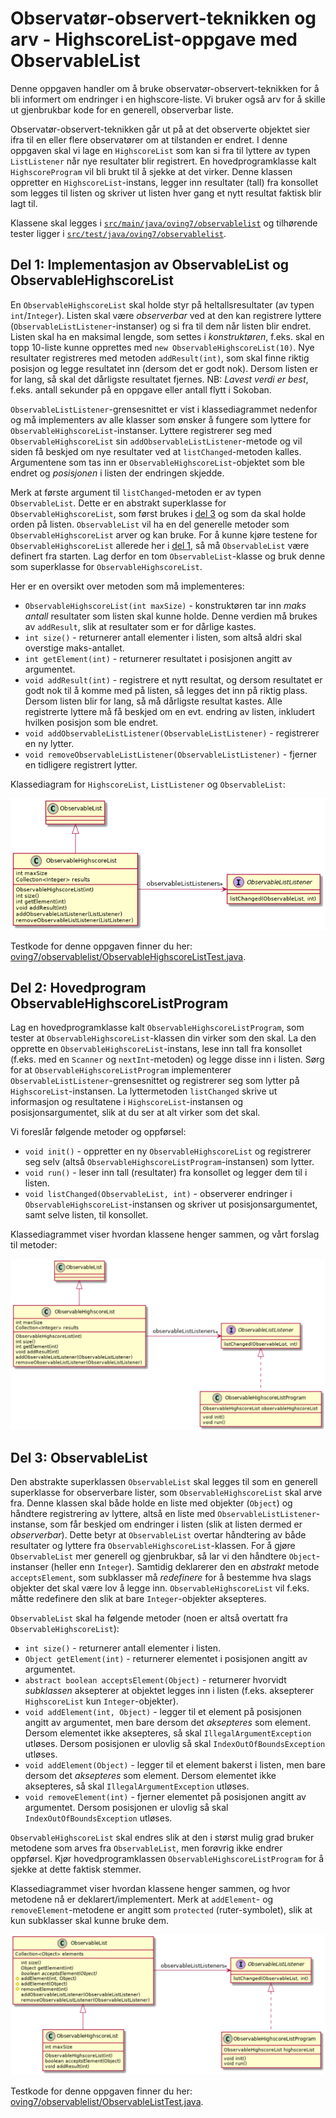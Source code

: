 # Observatør-observert-teknikken og arv - HighscoreList-oppgave med ObservableList

Denne oppgaven handler om å bruke observatør-observert-teknikken for å bli informert om endringer i en highscore-liste. Vi bruker også arv for å skille ut gjenbrukbar kode for en generell, observerbar liste.

Observatør-observert-teknikken går ut på at det observerte objektet sier ifra til en eller flere observatører om at tilstanden er endret. I denne oppgaven skal vi lage en `HighscoreList` som kan si fra til lyttere av typen `ListListener` når nye resultater blir registrert. En hovedprogramklasse kalt `HighscoreProgram` vil bli brukt til å sjekke at det virker. Denne klassen oppretter en `HighscoreList`-instans, legger inn resultater (tall) fra konsollet som legges til listen og skriver ut listen hver gang et nytt resultat faktisk blir lagt til.

Klassene skal legges i [`src/main/java/oving7/observablelist`](../../src/main/java/oving7/observablelist) og tilhørende tester ligger i [`src/test/java/oving7/observablelist`](../../src/test/java/oving7/observablelist).

## Del 1: Implementasjon av ObservableList og ObservableHighscoreList

En `ObservableHighscoreList` skal holde styr på heltallsresultater (av typen `int`/`Integer`). Listen skal være _observerbar_ ved at den kan registrere lyttere (`ObservableListListener`-instanser) og si fra til dem når listen blir endret. Listen skal ha en maksimal lengde, som settes i _konstruktøren_, f.eks. skal en topp $10$-liste kunne opprettes med `new ObservableHighscoreList(10)`. Nye resultater registreres med metoden `addResult(int)`, som skal finne riktig posisjon og legge resultatet inn (dersom det er godt nok). Dersom listen er for lang, så skal det dårligste resultatet fjernes. NB: _Lavest verdi er best_, f.eks. antall sekunder på en oppgave eller antall flytt i Sokoban.

`ObservableListListener`-grensesnittet er vist i klassediagrammet nedenfor og må implementers av alle klasser som ønsker å fungere som lyttere for `ObservableHighscoreList`-instanser. Lyttere registrerer seg med `ObservableHighscoreList` sin `addObservableListListener`-metode og vil siden få beskjed om nye resultater ved at `listChanged`-metoden kalles. Argumentene som tas inn er `ObservableHighscoreList`-objektet som ble endret og _posisjonen_ i listen der endringen skjedde.

Merk at første argument til `listChanged`-metoden er av typen `ObservableList`. Dette er en abstrakt superklasse for `ObservableHighscoreList`, som først brukes i [del 3](#del-3-observablelist) og som da skal holde orden på listen. `ObservableList` vil ha en del generelle metoder som `ObservableHighscoreList` arver og kan bruke. For å kunne kjøre testene for `ObservableHighscoreList` allerede her i [del 1](#del-1-implementasjon-av-observablelist-og-observablehighscorelist), så må `ObservableList` være definert fra starten. Lag derfor en tom `ObservableList`-klasse og bruk denne som superklasse for `ObservableHighscoreList`.

Her er en oversikt over metoden som må implementeres:

- `ObservableHighscoreList(int maxSize)` - konstruktøren tar inn _maks antall_ resultater som listen skal kunne holde. Denne verdien må brukes av `addResult`, slik at resultater som er for dårlige kastes.
- `int size()` - returnerer antall elementer i listen, som altså aldri skal overstige maks-antallet.
- `int getElement(int)` - returnerer resultatet i posisjonen angitt av argumentet.
- `void addResult(int)` - registrere et nytt resultat, og dersom resultatet er godt nok til å komme med på listen, så legges det inn på riktig plass. Dersom listen blir for lang, så må dårligste resultat kastes. Alle registrerte lyttere må få beskjed om en evt. endring av listen, inkludert hvilken posisjon som ble endret.
- `void addObservableListListener(ObservableListListener)` - registrerer en ny lytter.
- `void removeObservableListListener(ObservableListListener)` - fjerner en tidligere registrert lytter.

Klassediagram for `HighscoreList`, `ListListener` og `ObservableList`:

![ObservableList_del1](images/ObservableList_del1.png)

Testkode for denne oppgaven finner du her: [oving7/observablelist/ObservableHighscoreListTest.java](../../src/test/java/oving7/observablelist/ObservableHighscoreListTest.java).

## Del 2: Hovedprogram ObservableHighscoreListProgram

Lag en hovedprogramklasse kalt `ObservableHighscoreListProgram`, som tester at `ObservableHighscoreList`-klassen din virker som den skal. La den opprette en `ObservableHighscoreList`-instans, lese inn tall fra konsollet (f.eks. med en `Scanner` og `nextInt`-metoden) og legge disse inn i listen. Sørg for at `ObservableHighscoreListProgram` implementerer `ObservableListListener`-grensesnittet og registrerer seg som lytter på `HighscoreList`-instansen. La lyttermetoden `listChanged` skrive ut informasjon og resultatene i `HighscoreList`-instansen og posisjonsargumentet, slik at du ser at alt virker som det skal.

Vi foreslår følgende metoder og oppførsel:

- `void init()` - oppretter en ny `ObservableHighscoreList` og registrerer seg selv (altså `ObservableHighscoreListProgram`-instansen) som lytter.
- `void run()` - leser inn tall (resultater) fra konsollet og legger dem til i listen.
- `void listChanged(ObservableList, int)` - observerer endringer i `ObservableHighscoreList`-instansen og skriver ut posisjonsargumentet, samt selve listen, til konsollet.

Klassediagrammet viser hvordan klassene henger sammen, og vårt forslag til metoder:

![ObservableList_del2](images/ObservableList_del2.png)

## Del 3: ObservableList

Den abstrakte superklassen `ObservableList` skal legges til som en generell superklasse for observerbare lister, som `ObservableHighscoreList` skal arve fra. Denne klassen skal både holde en liste med objekter (`Object`) og håndtere registrering av lyttere, altså en liste med `ObservableListListener`-instanse, som får beskjed om endringer i listen (slik at listen dermed er _observerbar_). Dette betyr at `ObservableList` overtar håndtering av både resultater og lyttere fra `ObservableHighscoreList`-klassen. For å gjøre `ObservableList` mer generell og gjenbrukbar, så lar vi den håndtere `Object`-instanser (heller enn `Integer`). Samtidig deklarerer den en _abstrakt_ metode `acceptsElement`, som subklasser må _redefinere_ for å bestemme hva slags objekter det skal være lov å legge inn. `ObservableHighscoreList` vil f.eks. måtte redefinere den slik at bare `Integer`-objekter aksepteres.

`ObservableList` skal ha følgende metoder (noen er altså overtatt fra `ObservableHighscoreList`):

- `int size()` - returnerer antall elementer i listen.
- `Object getElement(int)` - returnerer elementet i posisjonen angitt av argumentet.
- `abstract boolean acceptsElement(Object)` - returnerer hvorvidt _subklassen_ aksepterer at objektet legges inn i listen (f.eks. aksepterer `HighscoreList` kun `Integer`-objekter).
- `void addElement(int, Object)` - legger til et element på posisjonen angitt av argumentet, men bare dersom det _aksepteres_ som element. Dersom elementet ikke aksepteres, så skal `IllegalArgumentException` utløses. Dersom posisjonen er ulovlig så skal `IndexOutOfBoundsException` utløses.
- `void addElement(Object)` - legger til et element bakerst i listen, men bare dersom det _aksepteres_ som element. Dersom elementet ikke aksepteres, så skal `IllegalArgumentException` utløses.
- `void removeElement(int)` - fjerner elementet på posisjonen angitt av argumentet. Dersom posisjonen er ulovlig så skal `IndexOutOfBoundsException` utløses.

`ObservableHighscoreList` skal endres slik at den i størst mulig grad bruker metodene som arves fra `ObservableList`, men forøvrig ikke endrer oppførsel. Kjør hovedprogramklassen `ObservableHighscoreListProgram` for å sjekke at dette faktisk stemmer.

Klassediagrammet viser hvordan klassene henger sammen, og hvor metodene nå er deklarert/implementert. Merk at `addElement`- og `removeElement`-metodene er angitt som `protected` (ruter-symbolet), slik at kun subklasser skal kunne bruke dem.

![ObservableList_del3](images/ObservableList_del3.png)

Testkode for denne oppgaven finner du her: [oving7/observablelist/ObservableListTest.java](../../src/test/java/oving7/observablelist/ObservableListTest.java).
